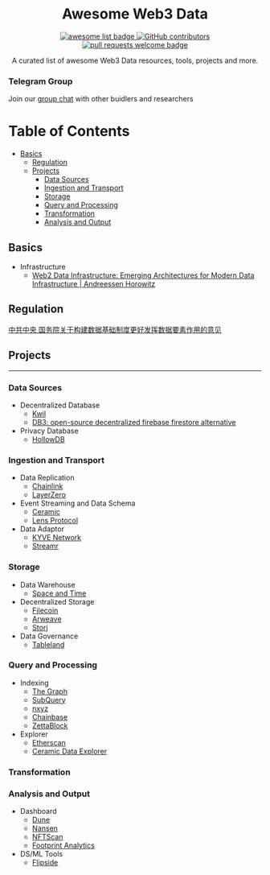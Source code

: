 <div align="center">
  <h1 align="center">Awesome Web3 Data</h1>
  <p align="center">
    <a href="https://github.com/sindresorhus/awesome">
      <img alt="awesome list badge" src="https://cdn.rawgit.com/sindresorhus/awesome/d7305f38d29fed78fa85652e3a63e154dd8e8829/media/badge.svg">
    </a>
    <a href="https://github.com/Data3Community/Owesome-Web3-Data/graphs/contributors">
      <img alt="GitHub contributors" src="https://img.shields.io/github/contributors/ventali/awesome-zk">
    </a>
    <a href="http://makeapullrequest.com">
      <img alt="pull requests welcome badge" src="https://img.shields.io/badge/PRs-welcome-brightgreen.svg?style=flat">
    </a>
  </p>

  <p align="center">A curated list of awesome Web3 Data resources, tools, projects and more.  </p>
</div>

### Telegram Group

Join our [group chat](https://t.me/+DRmR_6ixXREyYjRl) with other buidlers and researchers

Table of Contents
=================

* [Basics](#basics)
   * [Regulation](#regulation)
   * [Projects](#projects)
      * [Data Sources](#data-sources)
      * [Ingestion and Transport](#ingestion-and-transport)
      * [Storage](#storage)
      * [Query and Processing](#query-and-processing)
      * [Transformation](#transformation)
      * [Analysis and Output](#analysis-and-output)

## Basics

- Infrastructure
  - [Web2 Data Infrastructure: Emerging Architectures for Modern Data Infrastructure | Andreessen Horowitz](https://a16z.com/2020/10/15/emerging-architectures-for-modern-data-infrastructure/)

## Regulation

[中共中央 国务院关于构建数据基础制度更好发挥数据要素作用的意见](http://www.gov.cn/zhengce/2022-12/19/content_5732695.htm)

## Projects

---

### Data Sources
- Decentralized Database
  - [Kwil](https://www.kwil.com/)
  - [DB3: open-source decentralized firebase firestore alternative](https://github.com/dbpunk-labs/db3)
- Privacy Database
  - [HollowDB](https://github.com/firstbatchxyz/HollowDB)

### Ingestion and Transport
- Data Replication
  - [Chainlink](https://chain.link/)
  - [LayerZero](https://layerzero.network/)
- Event Streaming and Data Schema
  - [Ceramic](https://ceramic.network/)
  - [Lens Protocol](https://www.lens.xyz/)
- Data Adaptor
  - [KYVE Network](https://www.kyve.network/)
  - [Streamr](https://streamr.network/)

### Storage
- Data Warehouse
  - [Space and Time](https://www.spaceandtime.io/)
- Decentralized Storage
  - [Filecoin](https://filecoin.io/)
  - [Arweave](https://www.arweave.org/)
  - [Storj](https://www.storj.io/)
- Data Governance
  - [Tableland](https://tableland.xyz/)

### Query and Processing
- Indexing
  - [The Graph](https://thegraph.com/)
  - [SubQuery](https://subquery.network/)
  - [nxyz](https://n.xyz/)
  - [Chainbase](https://chainbase.com/)
  - [ZettaBlock](https://www.zettablock.com/)
- Explorer
  - [Etherscan](https://etherscan.io/)
  - [Ceramic Data Explorer](https://s3.xyz/)

### Transformation


### Analysis and Output
- Dashboard
  - [Dune](https://dune.com/browse/dashboards)
  - [Nansen](https://www.nansen.ai/)
  - [NFTScan](https://www.nftscan.com/)
  - [Footprint Analytics](https://www.footprint.network/)
- DS/ML Tools
  - [Flipside](https://flipsidecrypto.xyz/)

